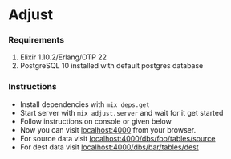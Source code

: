 # Adjust

### Requirements
1. Elixir 1.10.2/Erlang/OTP 22
2. PostgreSQL 10 installed with default postgres database

### Instructions
* Install dependencies with `mix deps.get`
* Start server with `mix adjust.server` and wait for it get started
* Follow instructions on console or given below
* Now you can visit [localhost:4000](http://localhost:4000 "Adjust server") from your browser.
* For source data visit [localhost:4000/dbs/foo/tables/source](http://localhost:4000/dbs/foo/tables/source "to download source.csv")
* For dest data visit [localhost:4000/dbs/bar/tables/dest](http://localhost:4000/dbs/bar/tables/dest "to download dest.csv")
